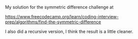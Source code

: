 My solution for the symmetric difference challenge at

https://www.freecodecamp.org/learn/coding-interview-prep/algorithms/find-the-symmetric-difference

I also did a recursive version, I think the result is a little cleaner.

